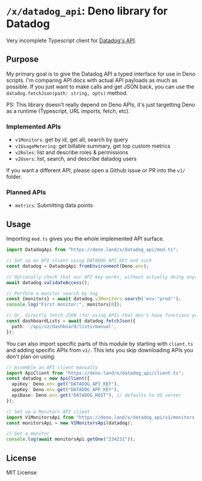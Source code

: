 # `/x/datadog_api`: Deno library for Datadog

Very incomplete Typescript client
for [Datadog's API](https://docs.datadoghq.com/api/v1/).

## Purpose

My primary goal is to give the Datadog API a typed interface
for use in Deno scripts.
I'm comparing API docs with actual API payloads as much as possible.
If you just want to make calls and get JSON back,
you can use the `datadog.fetchJson(path: string, opts)` method.

PS: This library doesn't really depend on Deno APIs,
it's just targetting Deno as a runtime (Typescript, URL imports, fetch, etc).

### Implemented APIs

* `v1Monitors`: get by id, get all, search by query
* `v1UsageMetering`: get billable summary, get top custom metrics
* `v2Roles`: list and describe roles & permissions
* `v2Users`: list, search, and describe datadog users

If you want a different API,
please open a Github issue or PR into the `v1/` folder.

### Planned APIs

* `metrics`: Submitting data points

## Usage

Importing `mod.ts` gives you the whole implemented API surface.

```typescript
import DatadogApi from "https://deno.land/x/datadog_api/mod.ts";

// Set up an API client using DATADOG_API_KEY and such
const datadog = DatadogApi.fromEnvironment(Deno.env);

// Optionally check that our API key works, without actually doing anything
await datadog.validateAccess();

// Perform a monitor search by tag
const {monitors} = await datadog.v1Monitors.search('env:"prod"');
console.log("First monitor:", monitors[0]);

// Or, directly fetch JSON (for using APIs that don't have functions yet)
const dashboardLists = await datadog.fetchJson({
  path: '/api/v2/dashboard/lists/manual',
});
```

You can also import specific parts of this module by
starting with `client.ts` and adding specific APIs from `v1/`.
This lets you skip downloading APIs you don't plan on using.

```typescript
// Assemble an API client manually
import ApiClient from "https://deno.land/x/datadog_api/client.ts";
const datadog = new ApiClient({
  apiKey: Deno.env.get("DATADOG_API_KEY"),
  appKey: Deno.env.get("DATADOG_APP_KEY"),
  apiBase: Deno.env.get("DATADOG_HOST"), // defaults to US server
});

// Set up a Monitors API client
import V1MonitorsApi from "https://deno.land/x/datadog_api/v1/monitors.ts";
const monitorsApi = new V1MonitorsApi(datadog);

// Get a monitor
console.log(await monitorsApi.getOne("234231"));
```

## License

MIT License
